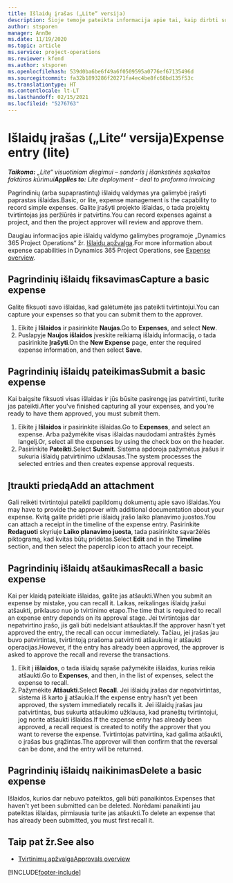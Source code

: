 ```yaml
---
title: Išlaidų įrašas („Lite“ versija)
description: Šioje temoje pateikta informacija apie tai, kaip dirbti su išlaidų įrašu „Lite“ visuotiniame diegime.
author: stsporen
manager: AnnBe
ms.date: 11/19/2020
ms.topic: article
ms.service: project-operations
ms.reviewer: kfend
ms.author: stsporen
ms.openlocfilehash: 539d0ba6be6f49a6f0509595a0776ef67135496d
ms.sourcegitcommit: fa32b1893286f20271fa4ec4be8fc68bd135f53c
ms.translationtype: HT
ms.contentlocale: lt-LT
ms.lasthandoff: 02/15/2021
ms.locfileid: "5276763"
---
```

# <a name="expense-entry-lite"></a><span data-ttu-id="991b1-103">Išlaidų įrašas („Lite“ versija)</span><span class="sxs-lookup"><span data-stu-id="991b1-103">Expense entry (lite)</span></span>

<span data-ttu-id="991b1-104">_**Taikoma:** „Lite“ visuotiniam diegimui – sandoris į išankstinės sąskaitos faktūros kūrimui_</span><span class="sxs-lookup"><span data-stu-id="991b1-104">_**Applies to:** Lite deployment - deal to proforma invoicing_</span></span>

<span data-ttu-id="991b1-105">Pagrindinių (arba supaprastintų) išlaidų valdymas yra galimybė įrašyti paprastas išlaidas.</span><span class="sxs-lookup"><span data-stu-id="991b1-105">Basic, or lite, expense management is the capability to record simple expenses.</span></span> <span data-ttu-id="991b1-106">Galite įrašyti projekto išlaidas, o tada projektų tvirtintojas jas peržiūrės ir patvirtins.</span><span class="sxs-lookup"><span data-stu-id="991b1-106">You can record expenses against a project, and then the project approver will review and approve them.</span></span>

<span data-ttu-id="991b1-107">Daugiau informacijos apie išlaidų valdymo galimybes programoje „Dynamics 365 Project Operations“ žr. [Išlaidų apžvalga](expense-overview.md).</span><span class="sxs-lookup"><span data-stu-id="991b1-107">For more information about expense capabilities in Dynamics 365 Project Operations, see [Expense overview](expense-overview.md).</span></span>

## <a name="capture-a-basic-expense"></a><span data-ttu-id="991b1-108">Pagrindinių išlaidų fiksavimas</span><span class="sxs-lookup"><span data-stu-id="991b1-108">Capture a basic expense</span></span>

<span data-ttu-id="991b1-109">Galite fiksuoti savo išlaidas, kad galėtumėte jas pateikti tvirtintojui.</span><span class="sxs-lookup"><span data-stu-id="991b1-109">You can capture your expenses so that you can submit them to the approver.</span></span>

1. <span data-ttu-id="991b1-110">Eikite į **Išlaidos** ir pasirinkite **Naujas**.</span><span class="sxs-lookup"><span data-stu-id="991b1-110">Go to **Expenses**, and select **New**.</span></span>
2. <span data-ttu-id="991b1-111">Puslapyje **Naujos išlaidos** įveskite reikiamą išlaidų informaciją, o tada pasirinkite **Įrašyti**.</span><span class="sxs-lookup"><span data-stu-id="991b1-111">On the **New Expense** page, enter the required expense information, and then select **Save**.</span></span>

## <a name="submit-a-basic-expense"></a><span data-ttu-id="991b1-112">Pagrindinių išlaidų pateikimas</span><span class="sxs-lookup"><span data-stu-id="991b1-112">Submit a basic expense</span></span>

<span data-ttu-id="991b1-113">Kai baigsite fiksuoti visas išlaidas ir jūs būsite pasirengę jas patvirtinti, turite jas pateikti.</span><span class="sxs-lookup"><span data-stu-id="991b1-113">After you've finished capturing all your expenses, and you're ready to have them approved, you must submit them.</span></span>

1. <span data-ttu-id="991b1-114">Eikite į **Išlaidos** ir pasirinkite išlaidas.</span><span class="sxs-lookup"><span data-stu-id="991b1-114">Go to **Expenses**, and select an expense.</span></span> <span data-ttu-id="991b1-115">Arba pažymėkite visas išlaidas naudodami antraštės žymės langelį.</span><span class="sxs-lookup"><span data-stu-id="991b1-115">Or, select all the expenses by using the check box on the header.</span></span>
2. <span data-ttu-id="991b1-116">Pasirinkite **Pateikti**.</span><span class="sxs-lookup"><span data-stu-id="991b1-116">Select **Submit**.</span></span> <span data-ttu-id="991b1-117">Sistema apdoroja pažymėtus įrašus ir sukuria išlaidų patvirtinimo užklausas.</span><span class="sxs-lookup"><span data-stu-id="991b1-117">The system processes the selected entries and then creates expense approval requests.</span></span>

## <a name="add-an-attachment"></a><span data-ttu-id="991b1-118">Įtraukti priedą</span><span class="sxs-lookup"><span data-stu-id="991b1-118">Add an attachment</span></span>

<span data-ttu-id="991b1-119">Gali reikėti tvirtintojui pateikti papildomų dokumentų apie savo išlaidas.</span><span class="sxs-lookup"><span data-stu-id="991b1-119">You may have to provide the approver with additional documentation about your expense.</span></span> <span data-ttu-id="991b1-120">Kvitą galite pridėti prie išlaidų įrašo laiko planavimo juostos.</span><span class="sxs-lookup"><span data-stu-id="991b1-120">You can attach a receipt in the timeline of the expense entry.</span></span> <span data-ttu-id="991b1-121">Pasirinkite **Redaguoti** skyriuje **Laiko planavimo juosta**, tada pasirinkite sąvaržėlės piktogramą, kad kvitas būtų pridėtas.</span><span class="sxs-lookup"><span data-stu-id="991b1-121">Select **Edit** and in the **Timeline** section, and then select the paperclip icon to attach your receipt.</span></span>

## <a name="recall-a-basic-expense"></a><span data-ttu-id="991b1-122">Pagrindinių išlaidų atšaukimas</span><span class="sxs-lookup"><span data-stu-id="991b1-122">Recall a basic expense</span></span>

<span data-ttu-id="991b1-123">Kai per klaidą pateikiate išlaidas, galite jas atšaukti.</span><span class="sxs-lookup"><span data-stu-id="991b1-123">When you submit an expense by mistake, you can recall it.</span></span> <span data-ttu-id="991b1-124">Laikas, reikalingas išlaidų įrašui atšaukti, priklauso nuo jo tvirtinimo etapo.</span><span class="sxs-lookup"><span data-stu-id="991b1-124">The time that is required to recall an expense entry depends on its approval stage.</span></span>  <span data-ttu-id="991b1-125">Jei tvirtintojas dar nepatvirtino įrašo, jis gali būti nedelsiant atšauktas.</span><span class="sxs-lookup"><span data-stu-id="991b1-125">If the approver hasn't yet approved the entry, the recall can occur immediately.</span></span> <span data-ttu-id="991b1-126">Tačiau, jei įrašas jau buvo patvirtintas, tvirtintoją prašoma patvirtinti atšaukimą ir atšaukti operacijas.</span><span class="sxs-lookup"><span data-stu-id="991b1-126">However, if the entry has already been approved, the approver is asked to approve the recall and reverse the transactions.</span></span>

1. <span data-ttu-id="991b1-127">Eikit į **išlaidos**, o tada išlaidų sąraše pažymėkite išlaidas, kurias reikia atšaukti.</span><span class="sxs-lookup"><span data-stu-id="991b1-127">Go to **Expenses**, and then, in the list of expenses, select the expense to recall.</span></span>
2. <span data-ttu-id="991b1-128">Pažymėkite **Atšaukti**.</span><span class="sxs-lookup"><span data-stu-id="991b1-128">Select **Recall**.</span></span> <span data-ttu-id="991b1-129">Jei išlaidų įrašas dar nepatvirtintas, sistema iš karto jį atšaukia.</span><span class="sxs-lookup"><span data-stu-id="991b1-129">If the expense entry hasn't yet been approved, the system immediately recalls it.</span></span> <span data-ttu-id="991b1-130">Jei išlaidų įrašas jau patvirtintas, bus sukurta atšaukimo užklausa, kad praneštų tvirtintojui, jog norite atšaukti išlaidas.</span><span class="sxs-lookup"><span data-stu-id="991b1-130">If the expense entry has already been approved, a recall request is created to notify the approver that you want to reverse the expense.</span></span> <span data-ttu-id="991b1-131">Tvirtintojas patvirtina, kad galima atšaukti, o įrašas bus grąžintas.</span><span class="sxs-lookup"><span data-stu-id="991b1-131">The approver will then confirm that the reversal can be done, and the entry will be returned.</span></span>

## <a name="delete-a-basic-expense"></a><span data-ttu-id="991b1-132">Pagrindinių išlaidų naikinimas</span><span class="sxs-lookup"><span data-stu-id="991b1-132">Delete a basic expense</span></span>

<span data-ttu-id="991b1-133">Išlaidos, kurios dar nebuvo pateiktos, gali būti panaikintos.</span><span class="sxs-lookup"><span data-stu-id="991b1-133">Expenses that haven't yet been submitted can be deleted.</span></span> <span data-ttu-id="991b1-134">Norėdami panaikinti jau pateiktas išlaidas, pirmiausia turite jas atšaukti.</span><span class="sxs-lookup"><span data-stu-id="991b1-134">To delete an expense that has already been submitted, you must first recall it.</span></span>

## <a name="see-also"></a><span data-ttu-id="991b1-135">Taip pat žr.</span><span class="sxs-lookup"><span data-stu-id="991b1-135">See also</span></span>

- [<span data-ttu-id="991b1-136">Tvirtinimų apžvalga</span><span class="sxs-lookup"><span data-stu-id="991b1-136">Approvals overview</span></span>](../approvals/approvals-overview.md)


[!INCLUDE[footer-include](../includes/footer-banner.md)]